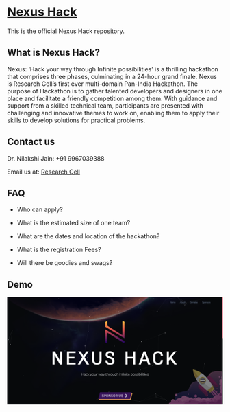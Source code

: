 # [Nexus Hack](https://nexushack.vercel.app)

This is the official Nexus Hack repository.

## What is Nexus Hack?

Nexus: ‘Hack your way through Infinite possibilities’ is a thrilling hackathon that comprises three phases, culminating in a 24-hour grand finale. Nexus is Research Cell’s first ever multi-domain Pan-India Hackathon. The purpose of Hackathon is to gather talented developers and designers in one place and facilitate a friendly competition among them. With guidance and support from a skilled technical team, participants are presented with challenging and innovative themes to work on, enabling them to apply their skills to develop solutions for practical problems.

## Contact us

Dr. Nilakshi Jain: +91 9967039388

Email us at: [Research Cell](https://researchcell@sakec.ac.in)

## FAQ

- Who can apply?

- What is the estimated size of one team?

- What are the dates and location of the hackathon?

- What is the registration Fees?

- Will there be goodies and swags?

## Demo

![Home Page](assets/readme/Home.png)
